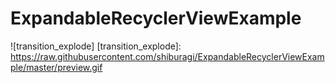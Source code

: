 # ExpandableRecyclerViewExample
![transition_explode]
[transition_explode]: https://raw.githubusercontent.com/shiburagi/ExpandableRecyclerViewExample/master/preview.gif
